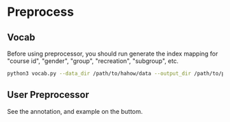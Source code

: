 # Preprocess

## Vocab
Before using preprocessor, you should run generate the index mapping for "course id", "gender", "group", "recreation", "subgroup", etc.

```bash
python3 vocab.py --data_dir /path/to/hahow/data --output_dir /path/to/put/vocab
```

## User Preprocessor
See the annotation, and example on the buttom.
